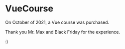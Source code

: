 # VueCourse

On October of 2021, a Vue course was purchased. 

Thank you Mr. Max and Black Friday for the experience.

:)

